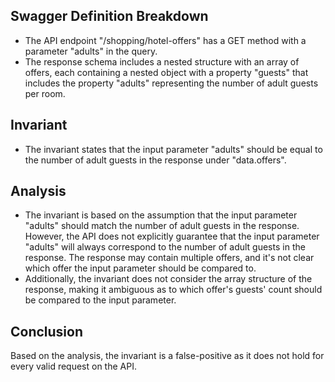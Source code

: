 ## Swagger Definition Breakdown
- The API endpoint "/shopping/hotel-offers" has a GET method with a parameter "adults" in the query.
- The response schema includes a nested structure with an array of offers, each containing a nested object with a property "guests" that includes the property "adults" representing the number of adult guests per room.

## Invariant
- The invariant states that the input parameter "adults" should be equal to the number of adult guests in the response under "data.offers".

## Analysis
- The invariant is based on the assumption that the input parameter "adults" should match the number of adult guests in the response. However, the API does not explicitly guarantee that the input parameter "adults" will always correspond to the number of adult guests in the response. The response may contain multiple offers, and it's not clear which offer the input parameter should be compared to.
- Additionally, the invariant does not consider the array structure of the response, making it ambiguous as to which offer's guests' count should be compared to the input parameter.

## Conclusion
Based on the analysis, the invariant is a false-positive as it does not hold for every valid request on the API.
